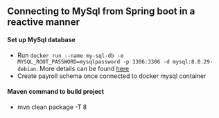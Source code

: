 ## **Connecting to MySql from Spring boot in a reactive manner**

#### Set up MySql database

* Run `docker run --name my-sql-db -e MYSQL_ROOT_PASSWORD=mysqlpassword -p 3306:3306 -d mysql:8.0.29-debian`. More
  details
  can be
  found [here](https://hub.docker.com/_/mysql)
* Create payroll schema once connected to docker mysql container

#### Maven command to build project

* mvn clean package -T 8